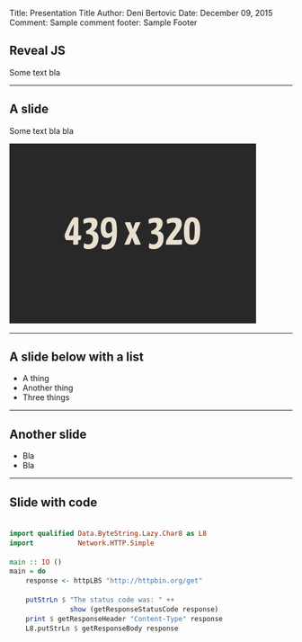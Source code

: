 Title:   Presentation Title
Author:  Deni Bertovic
Date:    December 09, 2015
Comment: Sample comment
footer:  Sample Footer

## Reveal JS

Some text bla

---

## A slide

Some text bla bla

![Sample Image](md/img/sample_image.png)

---

## A slide below with a list

- A thing
- Another thing
- Three things

---

## Another slide

* Bla
* Bla

---

## Slide with code

```haskell

import qualified Data.ByteString.Lazy.Char8 as L8
import           Network.HTTP.Simple

main :: IO ()
main = do
    response <- httpLBS "http://httpbin.org/get"

    putStrLn $ "The status code was: " ++
               show (getResponseStatusCode response)
    print $ getResponseHeader "Content-Type" response
    L8.putStrLn $ getResponseBody response
```
